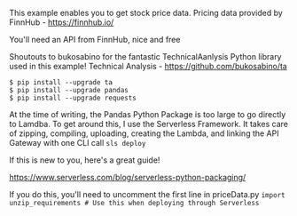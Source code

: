 This example enables you to get stock price data.
Pricing data provided by FinnHub - https://finnhub.io/

You'll need an API from FinnHub, nice and free

Shoutouts to bukosabino for the fantastic TechnicalAanlysis Python library used in this example!
Technical Analysis - https://github.com/bukosabino/ta

```
$ pip install --upgrade ta
$ pip install --upgrade pandas
$ pip install --upgrade requests
```


At the time of writing, the Pandas Python Package is too large to go directly to Lamdba. To get around this, I use the Serverless Framework. It takes care of zipping, compiling, uploading, creating the Lambda, and linking the API Gateway with one CLI call
`sls deploy`

If this is new to you, here's a great guide!

https://www.serverless.com/blog/serverless-python-packaging/

If you do this, you'll need to uncomment the first line in priceData.py
`import unzip_requirements # Use this when deploying through Serverless`
